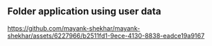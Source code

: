 ## Folder application using user data


https://github.com/mayank-shekhar/mayank-shekhar/assets/6227966/b2511fd1-9ece-4130-8838-eadce19a9167


